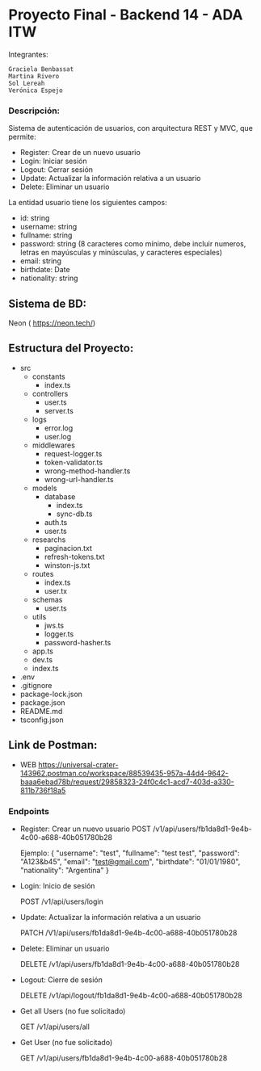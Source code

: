 # Proyecto Final - Backend 14 - ADA ITW

Integrantes:

    Graciela Benbassat
    Martina Rivero
    Sol Lereah
    Verónica Espejo

### Descripción:

Sistema de autenticación de usuarios, con arquitectura REST y MVC, que permite:

- Register: Crear de un nuevo usuario
- Login: Iniciar sesión
- Logout: Cerrar sesión
- Update: Actualizar la información relativa a un usuario
- Delete: Eliminar un usuario

La entidad usuario tiene los siguientes campos:

- id: string
- username: string
- fullname: string
- password: string (8 caracteres como mínimo, debe incluir numeros, letras en mayúsculas y minúsculas, y caracteres especiales)
- email: string
- birthdate: Date
- nationality: string


## Sistema de BD: 
  Neon ( https://neon.tech/)


## Estructura del Proyecto:

- src
  - constants
    - index.ts
  - controllers
    - user.ts
    - server.ts
  - logs
    - error.log
    - user.log
  - middlewares
    - request-logger.ts
    - token-validator.ts
    - wrong-method-handler.ts
    - wrong-url-handler.ts
  - models
    - database
      - index.ts
      - sync-db.ts
    - auth.ts
    - user.ts
  - researchs
    - paginacion.txt
    - refresh-tokens.txt
    - winston-js.txt
  - routes
    - index.ts
    - user.tx
  - schemas
    - user.ts
  - utils
    - jws.ts
    - logger.ts
    - password-hasher.ts
  - app.ts
  - dev.ts
  - index.ts
- .env
- .gitignore
- package-lock.json
- package.json
- README.md
- tsconfig.json


## Link de Postman:

- WEB
  https://universal-crater-143962.postman.co/workspace/88539435-957a-44d4-9642-baaa6ebad78b/request/29858323-24f0c4c1-acd7-403d-a330-811b736f18a5

### Endpoints  

- Register: Crear un nuevo usuario
  POST /v1/api/users/fb1da8d1-9e4b-4c00-a688-40b051780b28

  Ejemplo: 
  {
    "username": "test",
    "fullname": "test test",
    "password": "A123&b45",
    "email": "test@gmail.com",
    "birthdate": "01/01/1980",
    "nationality": "Argentina"
  }

- Login: Inicio de sesión

  POST /v1/api/users/login

- Update: Actualizar la información relativa a un usuario

  PATCH /V1/api/users/fb1da8d1-9e4b-4c00-a688-40b051780b28

- Delete: Eliminar un usuario

  DELETE /v1/api/users/fb1da8d1-9e4b-4c00-a688-40b051780b28

- Logout: Cierre de sesión

  DELETE /v1/api/logout/fb1da8d1-9e4b-4c00-a688-40b051780b28

- Get all Users (no fue solicitado)

  GET /v1/api/users/all

- Get User (no fue solicitado)

  GET /v1/api/users/fb1da8d1-9e4b-4c00-a688-40b051780b28




